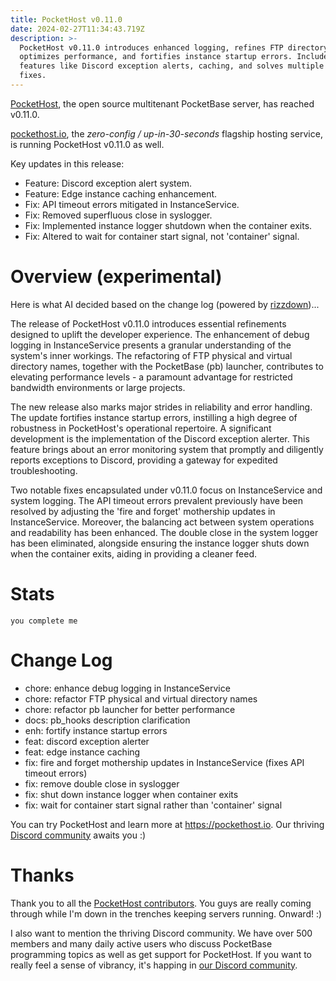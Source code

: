 ```yaml
---
title: PocketHost v0.11.0
date: 2024-02-27T11:34:43.719Z
description: >-
  PocketHost v0.11.0 introduces enhanced logging, refines FTP directory names,
  optimizes performance, and fortifies instance startup errors. Includes new
  features like Discord exception alerts, caching, and solves multiple bug
  fixes.
---
```


[PocketHost](https://github.com/pockethost/pockethost), the open source multitenant PocketBase server, has reached v0.11.0.

[pockethost.io](https://pockethost.io), the _zero-config / up-in-30-seconds_ flagship hosting service, is running PocketHost v0.11.0 as well.

Key updates in this release:

- Feature: Discord exception alert system.
- Feature: Edge instance caching enhancement.
- Fix: API timeout errors mitigated in InstanceService.
- Fix: Removed superfluous close in syslogger.
- Fix: Implemented instance logger shutdown when the container exits.
- Fix: Altered to wait for container start signal, not 'container' signal.

# Overview (experimental)

Here is what AI decided based on the change log (powered by [rizzdown](https://benallfree/rizzdown))...

The release of PocketHost v0.11.0 introduces essential refinements designed to uplift the developer experience. The enhancement of debug logging in InstanceService presents a granular understanding of the system's inner workings. The refactoring of FTP physical and virtual directory names, together with the PocketBase (pb) launcher, contributes to elevating performance levels - a paramount advantage for restricted bandwidth environments or large projects.

The new release also marks major strides in reliability and error handling. The update fortifies instance startup errors, instilling a high degree of robustness in PocketHost's operational repertoire. A significant development is the implementation of the Discord exception alerter. This feature brings about an error monitoring system that promptly and diligently reports exceptions to Discord, providing a gateway for expedited troubleshooting.

Two notable fixes encapsulated under v0.11.0 focus on InstanceService and system logging. The API timeout errors prevalent previously have been resolved by adjusting the 'fire and forget' mothership updates in InstanceService. Moreover, the balancing act between system operations and readability has been enhanced. The double close in the system logger has been eliminated, alongside ensuring the instance logger shuts down when the container exits, aiding in providing a cleaner feed.


# Stats

```
you complete me
```

# Change Log

* chore: enhance debug logging in InstanceService
* chore: refactor FTP physical and virtual directory names
* chore: refactor pb launcher for better performance
* docs: pb_hooks description clarification
* enh: fortify instance startup errors
* feat: discord exception alerter
* feat: edge instance caching
* fix: fire and forget mothership updates in InstanceService (fixes API timeout errors)
* fix: remove double close in syslogger
* fix: shut down instance logger when container exits
* fix: wait for container start signal rather than 'container' signal

You can try PocketHost and learn more at https://pockethost.io. Our thriving [Discord community](https://discord.gg/HsSjcuPRWX) awaits you :)

# Thanks

Thank you to all the [PocketHost contributors](https://github.com/pockethost/pockethost/graphs/contributors). You guys are really coming through while I'm down in the trenches keeping servers running. Onward! :)

I also want to mention the thriving Discord community. We have over 500 members and many daily active users who discuss PocketBase programming topics as well as get support for PocketHost. If you want to really feel a sense of vibrancy, it's happing in [our Discord community](https://discord.gg/HsSjcuPRWX).

